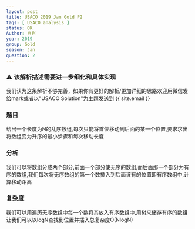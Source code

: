 ```yaml
---
layout: post
title: USACO 2019 Jan Gold P2
tags: [ USACO analysis ]
status: OK
Author: 肖肖
year: 2019
group: Gold
season: Jan
question: 2
---
```

<div class="notification">
    <h3>⚠ 该解析描述需要进一步细化和具体实现</h3>
    我们认为这条解析不够完善，如果你有更好的解析/更加详细的思路欢迎用微信发给mark或者以"USACO Solution"为主题发送到 {{ site.email }}
</div>

### 题目

给出一个长度为N的乱序数组,每次只能将首位移动到后面的某一个位置,要求求出将数组变为升序的最小步骤和每次移动长度

### 分析

我们可以将数组分成两个部分,前面一个部分使无序的数组,而后面那一个部分为有序的数组,我们每次将无序数组的第一个数插入到后面该有的位置即有序数组中,计算移动距离

### 复杂度

我们可以用遍历无序数组中每一个数将其放入有序数组中,用树来储存有序的数组让我们可以以logN查找到位置并插入总复杂度O(NlogN)

